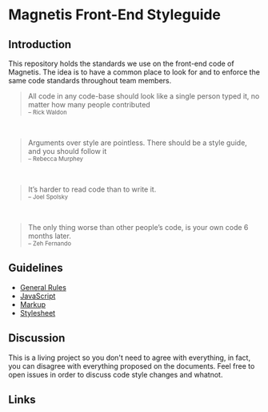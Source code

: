 # Magnetis Front-End Styleguide

## Introduction
This repository holds the standards we use on the front-end code of Magnetis.
The idea is to have a common place to look for and to enforce the same code standards throughout team members.

>All code in any code-base should look like a single person typed it, no matter how many people contributed  
><small>– Rick Waldon</small>

&nbsp;

>Arguments over style are pointless. There should be a style guide, and you should follow it  
><small>– Rebecca Murphey</small>

&nbsp;

>It’s harder to read code than to write it.  
><small>– Joel Spolsky</small>

&nbsp;

>The only thing worse than other people’s code, is your own code 6 months later.  
><small>– Zeh Fernando</small>

## Guidelines
* [General Rules](#)
* [JavaScript](#)
* [Markup](#)
* [Stylesheet](#)

## Discussion
This is a living project so you don't need to agree with everything, in fact, you can disagree with everything proposed on the documents. Feel free to open issues in order to discuss code style changes and whatnot.

## Links